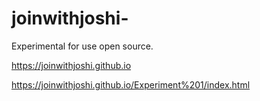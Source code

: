 # joinwithjoshi-
Experimental for use open source.

https://joinwithjoshi.github.io

https://joinwithjoshi.github.io/Experiment%201/index.html